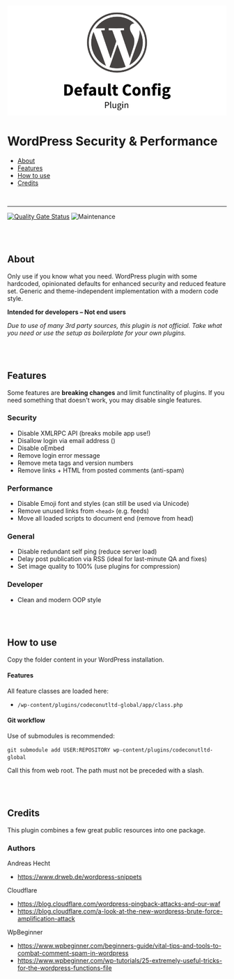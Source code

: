 ![WordPress Plugin Default Config](teaser.png)

# WordPress Security & Performance

- [About](#about)
- [Features](#features)
- [How to use](#how-to-use)
- [Credits](#credits)

<br>

---

[![Quality Gate Status](https://sonarcloud.io/api/project_badges/measure?project=Codeconut-Ltd_WordPress-Plugin-Default-Config&metric=alert_status)](https://sonarcloud.io/dashboard?id=Codeconut-Ltd_WordPress-Plugin-Default-Config)
![Maintenance](https://img.shields.io/static/v1?label=maintained&message=unregular&color=inactive)

<br><br>

## About

Only use if you know what you need. WordPress plugin with some hardcoded, opinionated defaults for enhanced security and reduced feature set. Generic and theme-independent implementation with a modern code style.

**Intended for developers – Not end users**

_Due to use of many 3rd party sources, this plugin is not official. Take what you need or use the setup as boilerplate for your own plugins._

<br><br>

## Features

Some features are **breaking changes** and limit functinality of plugins.
If you need something that doesn't work, you may disable single features.

### Security

- Disable XMLRPC API (breaks mobile app use!)
- Disallow login via email address ()
- Disable oEmbed
- Remove login error message
- Remove meta tags and version numbers
- Remove links + HTML from posted comments (anti-spam)

### Performance

- Disable Emoji font and styles (can still be used via Unicode)
- Remove unused links from `<head>` (e.g. feeds)
- Move all loaded scripts to document end (remove from head)

### General

- Disable redundant self ping (reduce server load)
- Delay post publication via RSS (ideal for last-minute QA and fixes)
- Set image quality to 100% (use plugins for compression)

### Developer

- Clean and modern OOP style

<br><br>

## How to use

Copy the folder content in your WordPress installation.

#### Features

All feature classes are loaded here:

- `/wp-content/plugins/codeconutltd-global/app/class.php`

#### Git workflow

Use of submodules is recommended:

`git submodule add USER:REPOSITORY wp-content/plugins/codeconutltd-global`

Call this from web root. The path must not be preceded with a slash.

<br><br>

## Credits

This plugin combines a few great public resources into one package.

### Authors

Andreas Hecht

- https://www.drweb.de/wordpress-snippets

Cloudflare

- https://blog.cloudflare.com/wordpress-pingback-attacks-and-our-waf
- https://blog.cloudflare.com/a-look-at-the-new-wordpress-brute-force-amplification-attack

WpBeginner

- https://www.wpbeginner.com/beginners-guide/vital-tips-and-tools-to-combat-comment-spam-in-wordpress
- https://www.wpbeginner.com/wp-tutorials/25-extremely-useful-tricks-for-the-wordpress-functions-file
